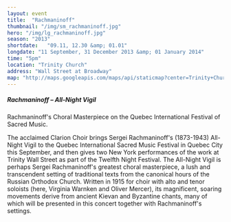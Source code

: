 ```yaml
---
layout: event
title:  "Rachmaninoff"
thumbnail: "/img/sm_rachmaninoff.jpg"
hero: "/img/lg_rachmaninoff.jpg"
season: "2013"
shortdate:   "09.11, 12.30 &amp; 01.01"
longdate: "11 September, 31 December 2013 &amp; 01 January 2014"
time: "5pm"
location: "Trinity Church"
address: "Wall Street at Broadway"
map: "http://maps.googleapis.com/maps/api/staticmap?center=Trinity+Church,+Trinity+Place,+New York,+NY&zoom=16&size=700x300&visual_refresh=true&maptype=roadmap&markers=color:green%7Clabel:A%7C40.707914,-74.012018&sensor=false"
---
```


##### Rachmaninoff – All-Night Vigil

Rachmaninoff's Choral Masterpiece on the Quebec International Festival of Sacred Music.

The acclaimed Clarion Choir brings Sergei Rachmaninoff's (1873-1943) All-Night Vigil to the Quebec International Sacred Music Festival in Quebec City this September, and then gives two New York performances of the work at Trinity Wall Street as part of the Twelfth Night Festival. The All-Night Vigil is perhaps Sergei Rachmaninoff's greatest choral masterpiece, a lush and transcendent setting of traditional texts from the canonical hours of the Russian Orthodox Church. Written in 1915 for choir with alto and tenor soloists (here, Virginia Warnken and Oliver Mercer), its magnificent, soaring movements derive from ancient Kievan and Byzantine chants, many of which will be presented in this concert together with Rachmaninoff's settings.
